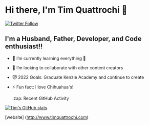# Hi there, I'm Tim Quattrochi 👋


[![Twitter Follow](https://img.shields.io/twitter/follow/tjq9?color=1DA1F2&logo=twitter&style=for-the-badge)](https://twitter.com/intent/follow?original_referer=https%3A%2F%2Fgithub.com%2Ftjq9&screen_name=tjq9)

## I'm a Husband, Father, Developer, and Code enthusiast!!

- 🌱 I’m currently learning everything 🤣
- 👯 I’m looking to collaborate with other content creators
- 😻 2022 Goals: Graduate Kenzie Academy and continue to create
- ⚡ Fun fact: I love Chihuahua's!




  <summary>:zap: Recent GitHub Activity</summary>
  


[![Tim's GitHub stats](https://github-readme-stats.vercel.app/api?username=Tim-Quattrochi)](https://github.com/Tim-Quattrochi/github-readme-stats)


[website] (http://www.timquattrochi.com)


[twitter]: https://twitter.com/tjq9
[linkedin]: https://www.linkedin.com/in/timquattrochi/

